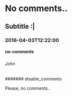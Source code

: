 # No comments..
## Subtitle :|
### 2016-04-03T12:22:00
#### no-comments
#####
###### John
####### disable_comments

Please, no comments..
